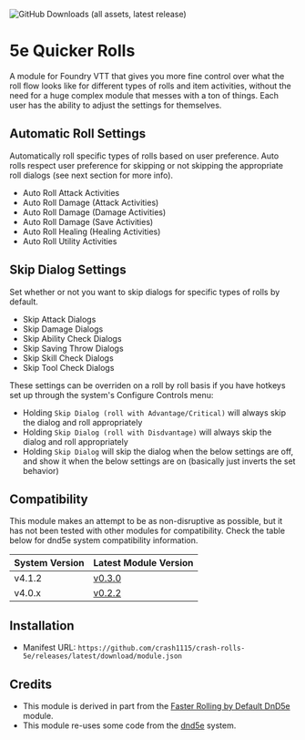 ![GitHub Downloads (all assets, latest release)](https://img.shields.io/github/downloads/crash1115/crash-rolls-5e/latest/total?style=flat-square)

# 5e Quicker Rolls
A module for Foundry VTT that gives you more fine control over what the roll flow looks like for different types of rolls and item activities, without the need for a huge complex module that messes with a ton of things. Each user has the ability to adjust the settings for themselves.

## Automatic Roll Settings
Automatically roll specific types of rolls based on user preference. Auto rolls respect user preference for skipping or not skipping the appropriate roll dialogs (see next section for more info).
- Auto Roll Attack Activities
- Auto Roll Damage (Attack Activities)
- Auto Roll Damage (Damage Activities)
- Auto Roll Damage (Save Activities)
- Auto Roll Healing (Healing Activities)
- Auto Roll Utility Activities

## Skip Dialog Settings
Set whether or not you want to skip dialogs for specific types of rolls by default.
- Skip Attack Dialogs
- Skip Damage Dialogs
- Skip Ability Check Dialogs
- Skip Saving Throw Dialogs
- Skip Skill Check Dialogs
- Skip Tool Check Dialogs

These settings can be overriden on a roll by roll basis if you have hotkeys set up through the system's Configure Controls menu:
- Holding `Skip Dialog (roll with Advantage/Critical)` will always skip the dialog and roll appropriately
- Holding `Skip Dialog (roll with Disdvantage)` will always skip the dialog and roll appropriately
- Holding `Skip Dialog` will skip the dialog when the below settings are off, and show it when the below settings are on (basically just inverts the set behavior)

## Compatibility
This module makes an attempt to be as non-disruptive as possible, but it has not been tested with other modules for compatibility. Check the table below for dnd5e system compatibility information.

| System Version     | Latest Module Version                                                       |
| ------------------ | --------------------------------------------------------------------------- |
| v4.1.2             | [v0.3.0](https://github.com/crash1115/crash-rolls-5e/releases/tag/v0.3.0)   |
| v4.0.x             | [v0.2.2](https://github.com/crash1115/crash-rolls-5e/releases/tag/v0.2.2)   |

## Installation
- Manifest URL: `https://github.com/crash1115/crash-rolls-5e/releases/latest/download/module.json`

## Credits
- This module is derived in part from the [Faster Rolling by Default DnD5e](https://github.com/ElfFriend-DnD/foundryvtt-faster-rolling-by-default-5e) module.
- This module re-uses some code from the [dnd5e](https://github.com/foundryvtt/dnd5e) system.
